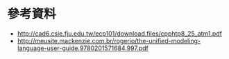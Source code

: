 # 參考資料

* http://cad6.csie.fju.edu.tw/ecp101/download.files/cpphtp8_25_atm1.pdf
* http://meusite.mackenzie.com.br/rogerio/the-unified-modeling-language-user-guide.9780201571684.997.pdf